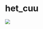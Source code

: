 # het_cuu
<img src="https://encrypted-tbn0.gstatic.com/images?q=tbn:ANd9GcT0IEUukZ6QZTyPpavNCxRI1Xpgj1iMg7AYv7xQonAD&s/">